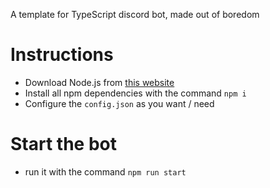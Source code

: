 A template for TypeScript discord bot, made out of boredom

# Instructions
- Download Node.js from [this website](https://nodejs.org/en/download)
- Install all npm dependencies with the command ```npm i```
- Configure the `config.json` as you want / need

# Start the bot
- run it with the command ```npm run start```

